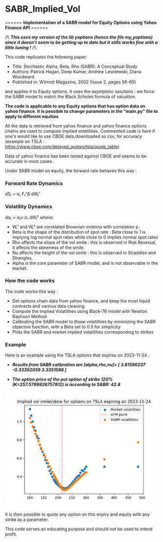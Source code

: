 # SABR_Implied_Vol
====== **Implementation of a SABR model for Equity Options using Yahoo Finance API** ======

/!\ ***This uses my version of the lib yoptions (hence the file my_yoptions) since it doesn't seem to be getting up to date but it stills works fine with a little tuning !*** /!\

This code replicates the following paper: 

- Title: Stochastic Alpha, Beta, Rho (SABR): A Conceptual Study
- Authors: Patrick Hagan, Deep Kumar, Andrew Lesniewski, Diana Woodward
- Published in: Wilmott Magazine, 2002 (Issue 2, pages 56-65)

and applies it to Equity options. It uses the asymptotic solutions : we force the SABR model to match the Black Scholes formula of valuation.

**The code is applicable to any Equity options that has option data on yahoo finance. It is possible to change parameters in the "main.py" file to apply to different equities**

All the data is retrieved from yahoo finance and yahoo finance options chains are used to compute implied volatilities.
Commented code is here if one's would like to use CBOE data,downloaded as csv, for accuracy (example on TSLA : https://www.cboe.com/delayed_quotes/tsla/quote_table)

Data of yahoo finance has been tested against CBOE and seems to be accurate in most cases.

Under SABR model on equity, the forward rate behaves this way : 

### Forward Rate Dynamics
dSₜ = αₜ Fₜ^β dWₜ¹

### Volatility Dynamics
dαₜ = αₜν σₜ dWₜ²
where:
- Wₜ¹ and Wₜ² are correlated Brownian motions with correlation ρ.
- Beta is the shape of the distribution of spot rate : Beta close to 1 is implying log normal spot rates while close to 0 implies normal spot rates
- Rho affects the slope of the vol smile : this is observed in Risk Reversal, it affects the skewness of the smile.
- Nu affects the height of the vol smile : this is observed in Straddles and Strangles.
- Alpha is the core parameter of SABR model, and is not observable in the market.

### How the code works 
The code works this way : 

- Get options chain data from yahoo finance, and keep the most liquid contracts and various data cleaning
- Compute the Implied Volatilities using Black-76 model with Newton Raphson Method 
- Calibrating the SABR model to those volatilities by minimizing the SABR objective function, with a Beta set to 0.5 for simplicity 
- Plots the SABR and market implied volatilities corresponding to strikes 

### Example 
Here is an example using the TSLA options that expires on 2023-11-24 :

- ***Results from SABR calibration are [alpha,rho,nu]= [ 3.81596237 -0.33392059  3.3351598 ]***

- ***The option price of the put option of strike 120% (K=257.5799926757812) is according to SABR: 42.8***

![Project Image](https://github.com/hicham712/SABR_Implied_Vol/blob/main/TSLA_impliedvol.png)

It is then possible to quote any option on this expiry and equity with any strike as a parameter.

This code serves an educating purpose and should not be used to intend profit. 
